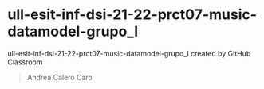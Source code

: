 # ull-esit-inf-dsi-21-22-prct07-music-datamodel-grupo_l
ull-esit-inf-dsi-21-22-prct07-music-datamodel-grupo_l created by GitHub Classroom


> Andrea Calero Caro
